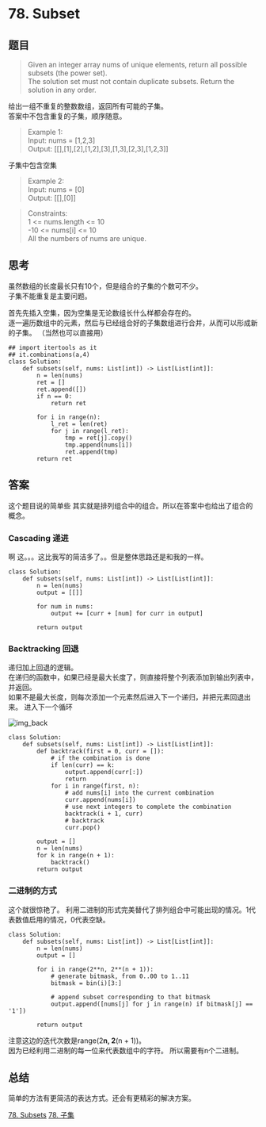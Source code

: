 # 78. Subset

## 题目

>Given an integer array nums of unique elements, return all possible subsets (the power set).  
The solution set must not contain duplicate subsets. Return the solution in any order.

给出一组不重复的整数数组，返回所有可能的子集。  
答案中不包含重复的子集，顺序随意。  

>Example 1:  
Input: nums = [1,2,3]  
Output: [[],[1],[2],[1,2],[3],[1,3],[2,3],[1,2,3]]

子集中包含空集

>Example 2:  
Input: nums = [0]  
Output: [[],[0]]  
 

>Constraints:  
1 <= nums.length <= 10  
-10 <= nums[i] <= 10  
All the numbers of nums are unique.  


## 思考
虽然数组的长度最长只有10个，但是组合的子集的个数可不少。   
子集不能重复是主要问题。 

首先先插入空集，因为空集是无论数组长什么样都会存在的。  
逐一遍历数组中的元素，然后与已经组合好的子集数组进行合并，从而可以形成新的子集。 
（当然也可以直接用） 
```python3
## import itertools as it
## it.combinations(a,4)
class Solution:
    def subsets(self, nums: List[int]) -> List[List[int]]:
        n = len(nums)
        ret = []
        ret.append([])
        if n == 0:
            return ret

        for i in range(n):
            l_ret = len(ret)
            for j in range(l_ret):
                tmp = ret[j].copy()
                tmp.append(nums[i])
                ret.append(tmp)
        return ret
```

## 答案
这个题目说的简单些 其实就是排列组合中的组合。所以在答案中也给出了组合的概念。  
###  Cascading 递进
啊 这。。。这比我写的简洁多了。。但是整体思路还是和我的一样。
```python3
class Solution:
    def subsets(self, nums: List[int]) -> List[List[int]]:
        n = len(nums)
        output = [[]]
        
        for num in nums:
            output += [curr + [num] for curr in output]
        
        return output
```
### Backtracking 回退
递归加上回退的逻辑。  
在递归的函数中，如果已经是最大长度了，则直接将整个列表添加到输出列表中，并返回。  
如果不是最大长度，则每次添加一个元素然后进入下一个递归，并把元素回退出来。 进入下一个循环

![img_back](https://leetcode.com/problems/subsets/Figures/78/backtracking.png)
```python3
class Solution:
    def subsets(self, nums: List[int]) -> List[List[int]]:
        def backtrack(first = 0, curr = []):
            # if the combination is done
            if len(curr) == k:  
                output.append(curr[:])
                return
            for i in range(first, n):
                # add nums[i] into the current combination
                curr.append(nums[i])
                # use next integers to complete the combination
                backtrack(i + 1, curr)
                # backtrack
                curr.pop()
        
        output = []
        n = len(nums)
        for k in range(n + 1):
            backtrack()
        return output
```
### 二进制的方式
这个就很惊艳了。 利用二进制的形式完美替代了排列组合中可能出现的情况。1代表数值启用的情况，0代表空缺。
```python3
class Solution:
    def subsets(self, nums: List[int]) -> List[List[int]]:
        n = len(nums)
        output = []
        
        for i in range(2**n, 2**(n + 1)):
            # generate bitmask, from 0..00 to 1..11
            bitmask = bin(i)[3:]
            
            # append subset corresponding to that bitmask
            output.append([nums[j] for j in range(n) if bitmask[j] == '1'])
        
        return output
```
注意这边的迭代次数是range(2**n, 2**(n + 1))。  
因为已经利用二进制的每一位来代表数组中的字符。 所以需要有n个二进制。
## 总结
简单的方法有更简洁的表达方式。还会有更精彩的解决方案。

[78. Subsets](https://leetcode.com/problems/subsets/)
[78. 子集](https://leetcode.cn/problems/subsets/)